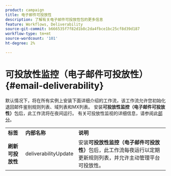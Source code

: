 ```yaml
---
product: campaign
title: 电子邮件可投放性
description: 了解有关电子邮件可投放性包的更多信息
feature: Workflows, Deliverability
source-git-commit: b666535f7f82d1b8c2da4fbce1bc25cf8d39d187
workflow-type: tm+mt
source-wordcount: '101'
ht-degree: 2%

---
```



# 可投放性监控（电子邮件可投放性）{#email-deliverability}



默认情况下，将在所有实例上安装下面详细介绍的工作流，该工作流允许您初始化退回邮件鉴别规则列表、域列表和MX列表。 安装&#x200B;**可投放性监控（电子邮件可投放性）**&#x200B;包后，此工作流将在夜间运行。 有关可投放性监视的详细信息，请参阅此[部分](../../delivery/using/about-deliverability.md)。

<table> 
 <tbody> 
  <tr> 
   <td> <strong>标签</strong><br /> </td> 
   <td> <strong>内部名称</strong><br /> </td> 
   <td> <strong>说明</strong><br /> </td> 
  </tr> 
  <tr> 
   <td> <strong>刷新可投放性</strong><br /> </td> 
   <td> <span class="uicontrol">deliverabilityUpdate</span> <br /> </td> 
   <td>  安装<strong>可投放性监控（电子邮件可投放性）</strong>包后，此工作流每夜运行以定期更新规则列表，并允许主动管理平台可投放性。<br /> </td> 
  </tr> 
 </tbody> 
</table>

